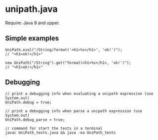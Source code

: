 # unipath.java

Require: Java 8 and upper.

Simple examples
---------------

	UniPath.eval("/String/format('<h1>%s</h1>', 'ok!')");
	// "<h1>ok!</h1>"
	
	new UniPath("/String").get("format(<h1>%s</h1>, 'ok!')");
	// "<h1>ok!</h1>"

Debugging
---------

	// print a debugging info when evaluating a unipath expression (use System.out)
	UniPath.debug = true; 
	
	// print a debugging info when parse a unipath expression (use System.out)
	UniPath.debug_parse = true;
	
	// command for start the tests in a terminal
	javac UniPath_tests.java && java -ea UniPath_tests 